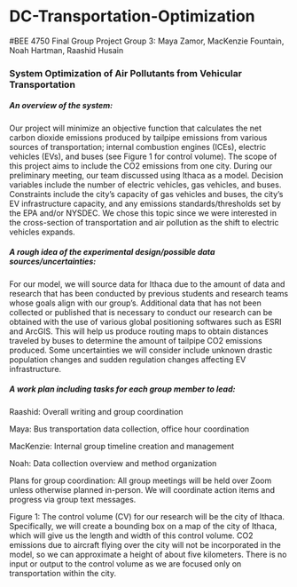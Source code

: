 # DC-Transportation-Optimization
#BEE 4750 Final Group Project
Group 3: Maya Zamor, MacKenzie Fountain, Noah Hartman, Raashid Husain

### System Optimization of Air Pollutants from Vehicular Transportation

##### An overview of the system:
Our project will minimize an objective function that calculates the net carbon dioxide emissions produced by tailpipe emissions from various sources of transportation; internal combustion engines (ICEs), electric vehicles (EVs), and buses (see Figure 1 for control volume). The scope of this project aims to include the CO2 emissions from one city. During our preliminary meeting, our team discussed using Ithaca as a model. Decision variables include the number of electric vehicles, gas vehicles, and buses. Constraints include the city’s capacity of gas vehicles and buses, the city’s EV infrastructure capacity, and any emissions standards/thresholds set by the EPA and/or NYSDEC. We chose this topic since we were interested in the cross-section of transportation and air pollution as the shift to electric vehicles expands.

##### A rough idea of the experimental design/possible data sources/uncertainties:

For our model, we will source data for Ithaca due to the amount of data and research that has been conducted by previous students and research teams whose goals align with our group’s. Additional data that has not been collected or published that is necessary to conduct our research can be obtained with the use of various global positioning softwares such as ESRI and ArcGIS. This will help us produce routing maps to obtain distances traveled by buses to determine the amount of tailpipe CO2 emissions produced. Some uncertainties we will consider include unknown drastic population changes and sudden regulation changes affecting EV infrastructure.

##### A work plan including tasks for each group member to lead:
Raashid: Overall writing and group coordination

Maya: Bus transportation data collection, office hour coordination

MacKenzie: Internal group timeline creation and management

Noah: Data collection overview and method organization

Plans for group coordination:
All group meetings will be held over Zoom unless otherwise planned in-person. We will coordinate action items and progress via group text messages.




Figure 1: The control volume (CV) for our research will be the city of Ithaca. Specifically, we will create a bounding box on a map of the city of Ithaca, which will give us the length and width of this control volume. CO2 emissions due to aircraft flying over the city will not be incorporated in the model, so we can approximate a height of about five kilometers. There is no input or output to the control volume as we are focused only on transportation within the city. 
